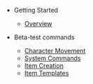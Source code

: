* Getting Started

  * [Overview](/)

* Beta-test commands
  * [Character Movement](tutorials/beta-test-movement.md)
  * [System Commands](tutorials/beta-test-system-commands.md)
  * [Item Creation](tutorials/beta-tests-items.md)
  * [Item Templates](tutorials/beta-test-item-templates.md)
